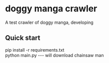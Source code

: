 # doggy manga crawler

A test crawler of doggy manga, developing

## Quick start
pip install -r requirements.txt  
python main.py --- will download chainsaw man 